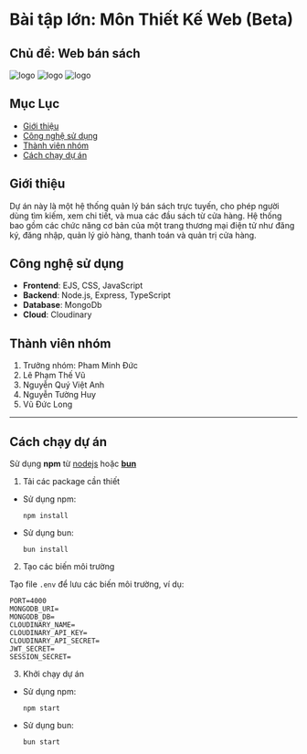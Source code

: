 # Bài tập lớn: Môn Thiết Kế Web (Beta)

## Chủ đề: Web bán sách

![logo](https://raw.githubusercontent.com/minhduc5a15/bookstore-management/main/public/favicon.ico)
![logo](https://raw.githubusercontent.com/minhduc5a15/bookstore-management/main/public/favicon.ico)
![logo](https://raw.githubusercontent.com/minhduc5a15/bookstore-management/main/public/favicon.ico)

## Mục Lục

- [Giới thiệu](#giới-thiệu)
- [Công nghệ sử dụng](#công-nghệ-sử-dụng)
- [Thành viên nhóm](#thành-viên-nhóm)
- [Cách chạy dự án](#cách-chạy-dự-án)

## Giới thiệu

Dự án này là một hệ thống quản lý bán sách trực tuyến, cho phép người dùng tìm kiếm, xem chi tiết, và mua các đầu sách từ cửa hàng. Hệ thống bao gồm các chức năng cơ bản của một trang thương mại điện tử như đăng ký, đăng nhập, quản lý giỏ hàng, thanh toán và quản trị cửa hàng.

## Công nghệ sử dụng

- **Frontend**: EJS, CSS, JavaScript
- **Backend**: Node.js, Express, TypeScript
- **Database**: MongoDb
- **Cloud**: Cloudinary

## Thành viên nhóm

1. Trưởng nhóm: Pham Minh Đức
2. Lê Phạm Thế Vũ
3. Nguyễn Quý Việt Anh
4. Nguyễn Tường Huy
5. Vũ Đức Long

---

## Cách chạy dự án

Sử dụng **npm** từ [nodejs](https://nodejs.org/en) hoặc [**bun**](https://bun.sh/)

1. Tải các package cần thiết

- Sử dụng npm:

    ```shell
    npm install 
    ```

- Sử dụng bun:

    ```shell
    bun install
    ```

2. Tạo các biến môi trường

Tạo file `.env` để lưu các biến môi trường, ví dụ:

```
PORT=4000
MONGODB_URI=
MONGODB_DB=
CLOUDINARY_NAME=
CLOUDINARY_API_KEY=
CLOUDINARY_API_SECRET=
JWT_SECRET=
SESSION_SECRET=
```

3. Khởi chạy dự án

- Sử dụng npm:

    ```shell
    npm start 
    ```

- Sử dụng bun:

    ```shell
    bun start
    ```
